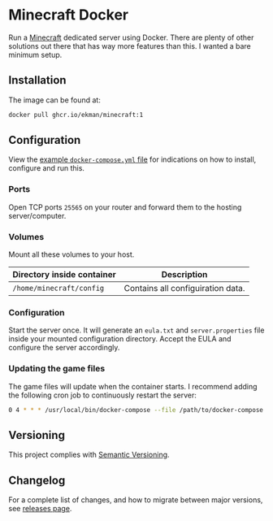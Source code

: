 # Minecraft Docker

Run a [Minecraft](https://www.minecraft.net/) dedicated server using Docker. There are plenty of other solutions out there that has way more features than this. I wanted a bare minimum setup.

## Installation

The image can be found at:

```sh
docker pull ghcr.io/ekman/minecraft:1
```

## Configuration

View the [example `docker-compose.yml` file](docker-compose.yml) for indications on how to install, configure and run this.

### Ports

Open TCP ports `25565` on your router and forward them to the hosting server/computer.

### Volumes

Mount all these volumes to your host.

| Directory inside container | Description |
| --- | --- |
| `/home/minecraft/config` | Contains all configuiration data. |

### Configuration

Start the server once. It will generate an `eula.txt` and `server.properties` file inside your mounted configuration directory. Accept the EULA and configure the server accordingly.


### Updating the game files

The game files will update when the container starts. I recommend adding the following cron job to
continuously restart the server:

```sh
0 4 * * * /usr/local/bin/docker-compose --file /path/to/docker-compose.yml restart minecraft >/dev/null 2>&1
```

## Versioning

This project complies with [Semantic Versioning](https://semver.org/).

## Changelog

For a complete list of changes, and how to migrate between major versions, see [releases page](https://github.com/Ekman/minecraft-docker/releases).
